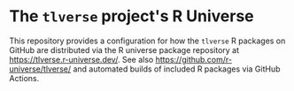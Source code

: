 # The `tlverse` project's R Universe

This repository provides a configuration for how the `tlverse` R packages on
GitHub are distributed via the R universe package repository at
<https://tlverse.r-universe.dev/>. See also
<https://github.com/r-universe/tlverse/> and automated builds of included R
packages via GitHub Actions.
